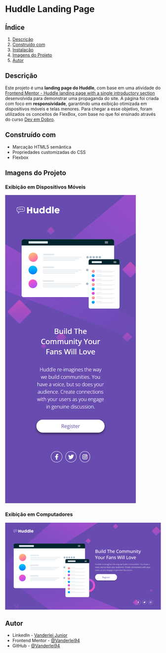 # Huddle Landing Page

## Índice
1. [Descrição](#descrição)
2. [Construído com](#construído-com)
3. [Instalação](#instalação)
4. [Imagens do Projeto](#imagens-do-projeto)
5. [Autor](#autor)

## Descrição
Este projeto é uma **landing page do Huddle**, com base em uma atividade do [Frontend Mentor - Huddle landing page with a single introductory section](https://www.frontendmentor.io/challenges/huddle-landing-page-with-a-single-introductory-section-B_2Wvxgi0) desenvolvida para demonstrar uma propaganda do site. A página foi criada com foco em **responsividade**, garantindo uma exibição otimizada em dispositivos móveis e telas menores. Para chegar a esse objetivo, foram utilizados os conceitos de FlexBox, com base no que foi ensinado através do curso [Dev em Dobro](https://www.linkedin.com/company/dev-em-dobro/posts/?feedView=all).

## Construído com
- Marcação HTML5 semântica
- Propriedades customizadas do CSS
- Flexbox

<!--  TODO  ## Instalação
Este projeto está hospedado no **GitHub Pages**. Para visualizar a página ao vivo, acesse o link:

- [Huddle Landing Page - GitHub Pages](#) -->

## Imagens do Projeto
### Exibição em Dispositivos Móveis
![Exibição em Dispositivos Móveis](./src/images/iPhone-14-423x996.png)  


### Exibição em Computadores
![Exibição em Computadores](./src/images/Macbook-Air-1914x1069.png)  

## Autor

- LinkedIn - [Vanderlei Junior](https://www.linkedin.com/in/vanderlei-oliveira94/)
- Frontend Mentor - [@Vanderlei94](https://www.frontendmentor.io/profile/Vanderlei94)
- GitHub - [@Vanderlei94](https://github.com/Vanderlei94)